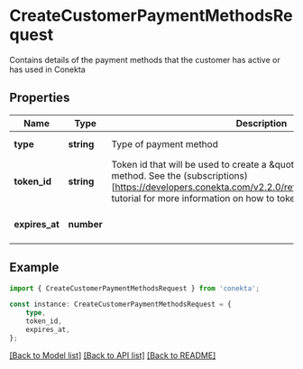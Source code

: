 # CreateCustomerPaymentMethodsRequest

Contains details of the payment methods that the customer has active or has used in Conekta

## Properties

Name | Type | Description | Notes
------------ | ------------- | ------------- | -------------
**type** | **string** | Type of payment method | [default to undefined]
**token_id** | **string** | Token id that will be used to create a \&quot;card\&quot; type payment method. See the (subscriptions)[https://developers.conekta.com/v2.2.0/reference/createsubscription] tutorial for more information on how to tokenize cards. | [default to undefined]
**expires_at** | **number** |  | [optional] [default to undefined]

## Example

```typescript
import { CreateCustomerPaymentMethodsRequest } from 'conekta';

const instance: CreateCustomerPaymentMethodsRequest = {
    type,
    token_id,
    expires_at,
};
```

[[Back to Model list]](../README.md#documentation-for-models) [[Back to API list]](../README.md#documentation-for-api-endpoints) [[Back to README]](../README.md)
